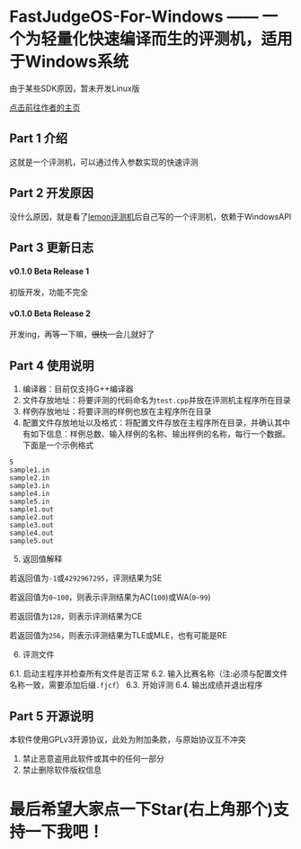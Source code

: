 # FastJudgeOS-For-Windows —— 一个为轻量化快速编译而生的评测机，适用于Windows系统

由于某些SDK原因，暂未开发Linux版

[点击前往作者的主页](https://enderdragon114514.github.io/Homepage/index.html)

## Part 1 介绍

这就是一个评测机，可以通过传入参数实现的快速评测

## Part 2 开发原因

没什么原因，就是看了[lemon评测机](https://oi-wiki.org/tools/judger/lemon/)后自己写的一个评测机，依赖于WindowsAPI

## Part 3 更新日志

#### v0.1.0 Beta Release 1

初版开发，功能不完全

#### v0.1.0 Beta Release 2

开发ing，再等一下嘛，~~很快~~一会儿就好了

## Part 4 使用说明

1. 编译器：目前仅支持G++编译器
2. 文件存放地址：将要评测的代码命名为`test.cpp`并放在评测机主程序所在目录
3. 样例存放地址：将要评测的样例也放在主程序所在目录
4. 配置文件存放地址以及格式：将配置文件存放在主程序所在目录，并确认其中有如下信息：样例总数、输入样例的名称、输出样例的名称，每行一个数据。下面是一个示例格式
```
5
sample1.in
sample2.in
sample3.in
sample4.in
sample5.in
sample1.out
sample2.out
sample3.out
sample4.out
sample5.out
```
5. 返回值解释
   
若返回值为`-1`或`4292967295`，评测结果为SE

若返回值为`0~100`，则表示评测结果为AC(`100`)或WA(`0~99`)

若返回值为`128`，则表示评测结果为CE

若返回值为`256`，则表示评测结果为TLE或MLE，也有可能是RE

6. 评测文件

6.1. 启动主程序并检查所有文件是否正常
6.2. 输入比赛名称（注:必须与配置文件名称一致，需要添加后缀`.fjcf`）
6.3. 开始评测
6.4. 输出成绩并退出程序

## Part 5 开源说明

本软件使用GPLv3开源协议，此处为附加条款，与原始协议互不冲突

1. 禁止恶意盗用此软件或其中的任何一部分
2. 禁止删除软件版权信息

# 最后希望大家点一下Star(右上角那个)支持一下我吧！
